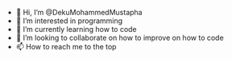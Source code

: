 - 👋 Hi, I’m @DekuMohammedMustapha
- 👀 I’m interested in programming 
- 🌱 I’m currently learning how to code 
- 💞️ I’m looking to collaborate on how to improve on how to code
- 📫 How to reach me to the top

<!---
DekuMohammedMustapha/DekuMohammedMustapha is a ✨ special ✨ repository because its `README.md` (this file) appears on your GitHub profile.
You can click the Preview link to take a look at your changes.
--->
